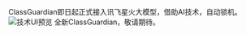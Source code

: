 ClassGuardian即日起正式接入讯飞星火大模型，借助AI技术，自动锁机。
![技术UI预览](https://github.com/cyyChenYiyi/cyychenyiyi.github.io/assets/174167578/34af8889-fe61-411f-bc97-6bf85ebedbfc)
全新ClassGuardian，敬请期待。